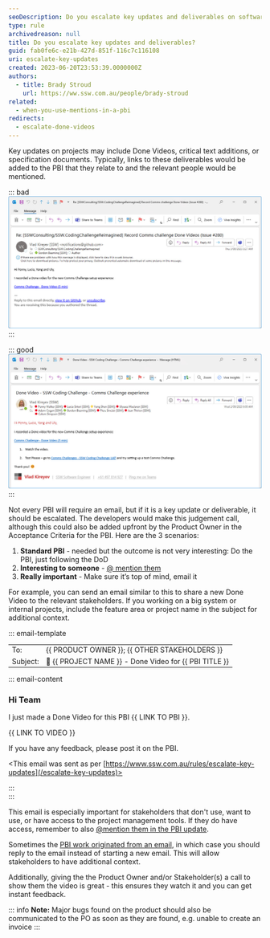```yaml
---
seoDescription: Do you escalate key updates and deliverables on software development projects to ensure all stakeholders are informed?
type: rule
archivedreason: null
title: Do you escalate key updates and deliverables?
guid: fab0fe6c-e21b-427d-851f-116c7c116108
uri: escalate-key-updates
created: 2023-06-20T23:53:39.0000000Z
authors:
  - title: Brady Stroud
    url: https://ww.ssw.com.au/people/brady-stroud
related:
  - when-you-use-mentions-in-a-pbi
redirects:
  - escalate-done-videos
---
```


Key updates on projects may include Done Videos, critical text additions, or specification documents. Typically, links to these deliverables would be added to the PBI that they relate to and the relevant people would be mentioned.

<!--endintro-->

::: bad  
![Figure: Bad example - Automated notifications from project management tools can be easily missed or overlooked amidst other notifications](critical-update-bad-example.jpg)
:::

::: good  
![Figure: Good example - For visibility and to ensure all stakeholders are in the loop, you should also send an email to the relevant people](critical-update-good-example.jpg)  
:::

Not every PBI will require an email, but if it is a key update or deliverable, it should be escalated. The developers would make this judgement call, although this could also be added upfront by the Product Owner in the Acceptance Criteria for the PBI. Here are the 3 scenarios:

1. **Standard PBI** - needed but the outcome is not very interesting: Do the PBI, just following the DoD
2. **Interesting to someone** - [@ mention them](/when-you-use-mentions-in-a-pbi)
3. **Really important** - Make sure it’s top of mind, email it

For example, you can send an email similar to this to share a new Done Video to the relevant stakeholders. If you working on a big system or internal projects, include the feature area or project name in the subject for additional context.

::: email-template

|          |                                                        |
| -------- | ------------------------------------------------------ |
| To:      | {{ PRODUCT OWNER }}; {{ OTHER STAKEHOLDERS }}          |
| Subject: | 🎥 {{ PROJECT NAME }} - Done Video for {{ PBI TITLE }} |

::: email-content

### Hi Team

I just made a Done Video for this PBI {{ LINK TO PBI }}.

{{ LINK TO VIDEO }}

If you have any feedback, please post it on the PBI.

<This email was sent as per [https://www.ssw.com.au/rules/escalate-key-updates](/escalate-key-updates)>

:::  
:::

This email is especially important for stakeholders that don't use, want to use, or have access to the project management tools. If they do have access, remember to also [@mention them in the PBI update](/when-you-use-mentions-in-a-pbi).

Sometimes the [PBI work originated from an email](/turn-emails-into-pbis), in which case you should reply to the email instead of starting a new email. This will allow stakeholders to have additional context.

Additionally, giving the the Product Owner and/or Stakeholder(s) a call to show them the video is great - this ensures they watch it and you can get instant feedback.

::: info
**Note:**
Major bugs found on the product should also be communicated to the PO as soon as they are found, e.g. unable to create an invoice
:::
